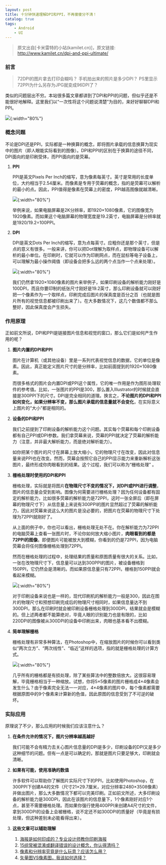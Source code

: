 ```yaml
---
layout: post
title: 十分钟快速理解DPI和PPI，不再傻傻分不清！
catalog: true
tags:
    - Android
    - UI
---
```


> 原文出自[卡米雷特的小站(kamilet.cn)]，原文链接: http://www.kamilet.cn/dpi-and-ppi-ultimate/

### 前言

> 72DPI的图片拿去打印会糊吗？
> 手机拍出来的照片是多少DPI？
> PS里显示72PPI为什么另存为JPG就变成96DPI了？

类似的问题层出不穷。本站很多篇文章都讲到了DPI和PPI的问题，但似乎还是不能很好地解释。这里我们以“一次性将这个问题说清楚”为目的，来好好聊聊DPI和PPI。

![](/img/posts/android_dip_ppi/dpi_and_ppi_kamilet_cn-1.jpg){:width="80%"}

### 概念问题

不论是DPI还是PPI，实际都是一种换算的概念，即将图片承载的信息换算为现实中的图片（即人眼能实际看到的图像）。DPI和PPI的区别在于换算的途径不同，DPI面向的是印刷受体，而PPI面向的是荧幕。

1. **PPI**

   PPI是英文Pixels Per Inch的缩写，意为像素每英寸。英寸是常用的长度单位，大约相当于2.54厘米。而像素是专用于荧幕的概念，指的是荧幕可以解析的最小的点。因此，PPI值得是像素在荧幕上的密度，PPI越高图像就越清晰。

   ![](/img/posts/android_dip_ppi/dpi_and_ppi_kamilet_cn-3.jpg){:width="80%"}
   
   举例来说，如果电脑屏幕是2K分辨率，即1920×1080像素，它的图像宽为1920像素。而如果这个电脑屏幕的物理宽度是19.2英寸，电脑屏幕是分辨率就是1920/19.2=100PPI。

2. **DPI**

   DPI是英文Dots Per Inch的缩写，意为点每英寸。应粗你还是那个英寸，但是点的意义有很多。一般来讲，你可以把Dot理解为取样点，即物理设备可以解析的最小单位。在印刷时，它就可以作为印刷网点，而在鼠标等电子设备上，可以理解为最小操作阈值（即设备会把多么远的两个点当作一个点来处理）。

   ![](/img/posts/android_dip_ppi/dpi_and_ppi_kamilet_cn-4.jpg){:width="80%"}

   我们仍然拿1920×1080像素的图片来举例子，如果印刷设备的解析能力刚好是100DPI，而且你要印制的纸张尺寸刚好是19.2英寸，那么印刷设备就可以刚好把一个像素作为一个取样点，印刷完成后图片的保真度是百分之百（也就是图片所有的视觉信息都被印刷出来了）。在大多数情况下，这几个数值都不那么整好，因此保真度会产生损失。

### 作用原理

正如前文所说，DPI和PPI是链接图片信息和视觉的窗口，那么它们是如何产生作用的呢？

1. **图片内置的DPI和PPI**

   图片在计算机（或其他设备）里是一系列代表视觉信息的数据，它的单位是像素。因此，真正能定义图片尺寸的是分辨率，比如前面提到的1920×1080像素。

    而很多格式的图片会内置DPI或PPI这个属性，它的唯一作用是作为图形处理软件的参考值。比如，一张图片的PPI是300，那么置入Illustrator的时候就会直接是300PPI下的尺寸。DPI是完全相同的道理。换言之，**不论图片的DPI和PPI如何变化，如果分辨率不变，那么图片承载的信息量就不会变化**，在实际意义上图片的“大小”都是相同的。

2. **设备的DPI和PPI**

   我们之前提到了印刷设备的解析能力这个问题。其实每个荧幕和每个印刷设备都有自己PPI或DPI参数。我们拿荧幕来说，荧幕的PPI就决定了荧幕的解析能力（注意，并非最大解析能力，而是绝对解析能力）。 

   如你把某个图片的尺寸在屏幕上放大缩小，它的物理尺寸在改变，因此对信息量来说PPI也在改变。然而，荧幕会按照它自己的PPI显示能力来重新解析这张图片，最终形成你肉眼看到的结果。这个过程，我们可以称为“栅格处理” 。

3. **栅格处理时使用的DPI和PPI**

   栅格处理，实际就是将图片**在物理尺寸不变的情况下，对DPI或PPI进行调整**，图片的信息量会受到影响。图像为何需要进行栅格处理？因为任何设备都有固定的解析能力，比如很多荧幕的解析能力是72PPI，这时一张全屏后（即在屏幕的物理尺寸下）从信息量上来说有300PPI的图片显然超过了荧幕的解析能力，因此对荧幕来说这么大的图片是没必要的，把图片在荧幕的物理尺寸下处理为72PPI就刚好了。

    从上面的例子中，你也可以看出，栅格处理无处不在。你在解析能力为72PPI的电脑荧幕上查看一张图片时，不论你如何放大缩小图片，**肉眼看到的都是72PPI的图像**。即便图片可能被放大到模糊，你看到的仍是72PPI，因为电脑荧幕会将任何图像栅格处理到72PPI。 

   然而在栅格处理的过程中，处理结果的质量和原图质量有很大的关系。比如，一张在改物理尺寸下，信息量可以达到300PPI的图片，被设备栅格到150PPI，它仍然会是清晰的。而如果原信息量只有72PPI，栅格到150PPI就会看起来模糊。

   ![](/img/posts/android_dip_ppi/dpi_and_ppi_kamilet_cn-5.jpg){:width="80%"}

   对于印刷设备来说也是一样的，现代印刷机的解析能力一般是300，因此在图片的物理尺寸和预想印刷完成后的物理尺寸相同时，如果信息量达不到300DPI，那么在印刷时就会被印刷设备栅格处理到300DPI，结果就会是模糊的。但上述两者都不能算绝对，毕竟人眼的识别能力也是有限的，比如220DPI的图像被从300DPI的设备中印刷出来，肉眼也基本看不出模糊。

4. **简单理解栅格**

   栅格处理有非常多种算法，在Photoshop中，在缩放图片的时候你可以看到类似“两次立方”、“两次线性”、“临近”这样的选项，指的就是栅格处理的计算方式。

   ![](/img/posts/android_dip_ppi/dpi_and_ppi_kamilet_cn-2.jpg){:width="80%"}

   几乎所有的栅格都是有损处理，除了某些算法中的整数倍放大。这很容易理解，毕竟栅格相当于一种缩放。试想，你将5×5像素的图片栅格成4×4像素会发生什么？由于像素完全无法一一对应，4×4像素的图片中，每个像素都需要根据原图中的9个像素来计算新的色值，因此原图的信息受到了不可逆的破坏。

### 实际应用 

原理说了不少，那么应用的时候我们应该注意什么？ 

1. **在条件允许的情况下，图片分辨率越高越好**

   我们可能不会有精力去关心图片信息量的DPI是多少，印刷设备的DPI又是多少这种细节的问题。但有一点是可以确定的，那就是图片只要足够大，印刷就会清晰。

2. **如果有可能，使用准确的数值**

   许多软件可以帮助你了解图片实际尺寸下的PPI，比如使用Photoshop，在300PPI下创建A4的文件（尺寸21×29.7厘米，对应分辨率2480×3508像素）并做出图片，那么大多数情况下都可以完美印刷。正如前文所述，大多印刷设备的解析能力是300DPI，因此在该图片的信息量下，1个像素刚好对应1个点，甚至不需要栅格处理。而如果你强行使用400PPI来创建A4尺寸的文件，拿到300DPI的设备上会被栅格，说不定还不如300DPI的质量好（毕竟是有损处理，但这种差别未必能看得出来）。

3. **这些文章可以辅助理解**
   1. [海报是如何印成的？专业设计师教你印刷海报 ](http://www.kamilet.cn/how-to-print-a-poster/)
   2. [15组常被混淆或翻译错误的设计概念，你认得清吗？](http://www.kamilet.cn/design-terms-getting-wrong/)
   3. [像素和分辨率究竟是什么玩意？应该怎么用？ ](http://www.kamilet.cn/dpi-vs-pixels-usage/)
   4. [矢量图VS像素图，我该如何选择？ ](http://www.kamilet.cn/vector-vs-raster/)
